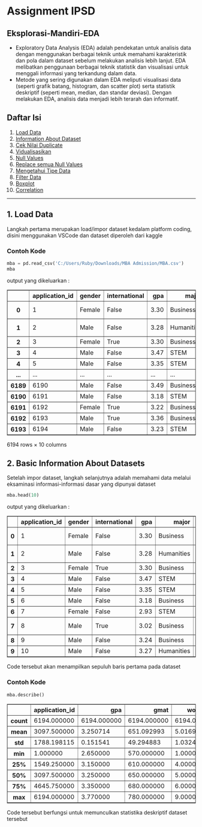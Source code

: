 # Assignment IPSD

## Eksplorasi-Mandiri-EDA

- Exploratory Data Analysis (EDA) adalah pendekatan untuk analisis data dengan menggunakan berbagai teknik untuk memahami karakteristik dan pola dalam dataset sebelum melakukan analisis lebih lanjut. EDA melibatkan penggunaan berbagai teknik statistik dan visualisasi untuk menggali informasi yang terkandung dalam data.
- Metode yang sering digunakan dalam EDA meliputi visualisasi data (seperti grafik batang, histogram, dan scatter plot) serta statistik deskriptif (seperti mean, median, dan standar deviasi). Dengan melakukan EDA, analisis data menjadi lebih terarah dan informatif.

## Daftar Isi
1. [Load Data](#load-data)
2. [Information About Dataset](#information-about-dataset)
3. [Cek Nilai Duplicate](#cek-nilai-duplicate)
4. [Vidualisasikan](#visualisasikan)
5. [Null Values](#null-values)
6. [Replace semua Null Values](#replace-semua-null-values )
7. [Mengetahui Tipe Data](#mengetahui-tipe-data)
8. [Filter Data](#filter-data)
9. [Boxplot](#boxplot)
10. [Correlation](#correlation)
---

## 1. Load Data
Langkah pertama merupakan load/impor dataset kedalam platform coding, disini menggunakan VSCode dan dataset diperoleh dari kaggle

### Contoh Kode
```python
mba = pd.read_csv('C:/Users/Ruby/Downloads/MBA Admission/MBA.csv')
mba
```
<div>
output yang dikeluarkan :
<table border="1" class="dataframe">
  <thead>
    <tr style="text-align: right;">
      <th></th>
      <th>application_id</th>
      <th>gender</th>
      <th>international</th>
      <th>gpa</th>
      <th>major</th>
      <th>race</th>
      <th>gmat</th>
      <th>work_exp</th>
      <th>work_industry</th>
      <th>admission</th>
    </tr>
  </thead>
  <tbody>
    <tr>
      <th>0</th>
      <td>1</td>
      <td>Female</td>
      <td>False</td>
      <td>3.30</td>
      <td>Business</td>
      <td>Asian</td>
      <td>620.0</td>
      <td>3.0</td>
      <td>Financial Services</td>
      <td>Admit</td>
    </tr>
    <tr>
      <th>1</th>
      <td>2</td>
      <td>Male</td>
      <td>False</td>
      <td>3.28</td>
      <td>Humanities</td>
      <td>Black</td>
      <td>680.0</td>
      <td>5.0</td>
      <td>Investment Management</td>
      <td>NaN</td>
    </tr>
    <tr>
      <th>2</th>
      <td>3</td>
      <td>Female</td>
      <td>True</td>
      <td>3.30</td>
      <td>Business</td>
      <td>NaN</td>
      <td>710.0</td>
      <td>5.0</td>
      <td>Technology</td>
      <td>Admit</td>
    </tr>
    <tr>
      <th>3</th>
      <td>4</td>
      <td>Male</td>
      <td>False</td>
      <td>3.47</td>
      <td>STEM</td>
      <td>Black</td>
      <td>690.0</td>
      <td>6.0</td>
      <td>Technology</td>
      <td>NaN</td>
    </tr>
    <tr>
      <th>4</th>
      <td>5</td>
      <td>Male</td>
      <td>False</td>
      <td>3.35</td>
      <td>STEM</td>
      <td>Hispanic</td>
      <td>590.0</td>
      <td>5.0</td>
      <td>Consulting</td>
      <td>NaN</td>
    </tr>
    <tr>
      <th>...</th>
      <td>...</td>
      <td>...</td>
      <td>...</td>
      <td>...</td>
      <td>...</td>
      <td>...</td>
      <td>...</td>
      <td>...</td>
      <td>...</td>
      <td>...</td>
    </tr>
    <tr>
      <th>6189</th>
      <td>6190</td>
      <td>Male</td>
      <td>False</td>
      <td>3.49</td>
      <td>Business</td>
      <td>White</td>
      <td>640.0</td>
      <td>5.0</td>
      <td>Other</td>
      <td>NaN</td>
    </tr>
    <tr>
      <th>6190</th>
      <td>6191</td>
      <td>Male</td>
      <td>False</td>
      <td>3.18</td>
      <td>STEM</td>
      <td>Black</td>
      <td>670.0</td>
      <td>4.0</td>
      <td>Consulting</td>
      <td>NaN</td>
    </tr>
    <tr>
      <th>6191</th>
      <td>6192</td>
      <td>Female</td>
      <td>True</td>
      <td>3.22</td>
      <td>Business</td>
      <td>NaN</td>
      <td>680.0</td>
      <td>5.0</td>
      <td>Health Care</td>
      <td>Admit</td>
    </tr>
    <tr>
      <th>6192</th>
      <td>6193</td>
      <td>Male</td>
      <td>True</td>
      <td>3.36</td>
      <td>Business</td>
      <td>NaN</td>
      <td>590.0</td>
      <td>5.0</td>
      <td>Other</td>
      <td>NaN</td>
    </tr>
    <tr>
      <th>6193</th>
      <td>6194</td>
      <td>Male</td>
      <td>False</td>
      <td>3.23</td>
      <td>STEM</td>
      <td>Hispanic</td>
      <td>650.0</td>
      <td>4.0</td>
      <td>Consulting</td>
      <td>NaN</td>
    </tr>
  </tbody>
</table>
<p>6194 rows × 10 columns</p>
</div>

## 2. Basic Information About Datasets
Setelah impor dataset, langkah selanjutnya adalah memahami data melalui eksaminasi informasi-informasi dasar yang dipunyai dataset
```python
mba.head(10)
```
<div>
output yang dikeluarkan :
<table border="1" class="dataframe">
  <thead>
    <tr style="text-align: right;">
      <th></th>
      <th>application_id</th>
      <th>gender</th>
      <th>international</th>
      <th>gpa</th>
      <th>major</th>
      <th>race</th>
      <th>gmat</th>
      <th>work_exp</th>
      <th>work_industry</th>
      <th>admission</th>
    </tr>
  </thead>
  <tbody>
    <tr>
      <th>0</th>
      <td>1</td>
      <td>Female</td>
      <td>False</td>
      <td>3.30</td>
      <td>Business</td>
      <td>Asian</td>
      <td>620.0</td>
      <td>3.0</td>
      <td>Financial Services</td>
      <td>Admit</td>
    </tr>
    <tr>
      <th>1</th>
      <td>2</td>
      <td>Male</td>
      <td>False</td>
      <td>3.28</td>
      <td>Humanities</td>
      <td>Black</td>
      <td>680.0</td>
      <td>5.0</td>
      <td>Investment Management</td>
      <td>NaN</td>
    </tr>
    <tr>
      <th>2</th>
      <td>3</td>
      <td>Female</td>
      <td>True</td>
      <td>3.30</td>
      <td>Business</td>
      <td>NaN</td>
      <td>710.0</td>
      <td>5.0</td>
      <td>Technology</td>
      <td>Admit</td>
    </tr>
    <tr>
      <th>3</th>
      <td>4</td>
      <td>Male</td>
      <td>False</td>
      <td>3.47</td>
      <td>STEM</td>
      <td>Black</td>
      <td>690.0</td>
      <td>6.0</td>
      <td>Technology</td>
      <td>NaN</td>
    </tr>
    <tr>
      <th>4</th>
      <td>5</td>
      <td>Male</td>
      <td>False</td>
      <td>3.35</td>
      <td>STEM</td>
      <td>Hispanic</td>
      <td>590.0</td>
      <td>5.0</td>
      <td>Consulting</td>
      <td>NaN</td>
    </tr>
    <tr>
      <th>5</th>
      <td>6</td>
      <td>Male</td>
      <td>False</td>
      <td>3.18</td>
      <td>Business</td>
      <td>White</td>
      <td>610.0</td>
      <td>6.0</td>
      <td>Consulting</td>
      <td>NaN</td>
    </tr>
    <tr>
      <th>6</th>
      <td>7</td>
      <td>Female</td>
      <td>False</td>
      <td>2.93</td>
      <td>STEM</td>
      <td>Other</td>
      <td>590.0</td>
      <td>3.0</td>
      <td>Technology</td>
      <td>Admit</td>
    </tr>
    <tr>
      <th>7</th>
      <td>8</td>
      <td>Male</td>
      <td>True</td>
      <td>3.02</td>
      <td>Business</td>
      <td>NaN</td>
      <td>630.0</td>
      <td>6.0</td>
      <td>Financial Services</td>
      <td>NaN</td>
    </tr>
    <tr>
      <th>8</th>
      <td>9</td>
      <td>Male</td>
      <td>False</td>
      <td>3.24</td>
      <td>Business</td>
      <td>White</td>
      <td>590.0</td>
      <td>2.0</td>
      <td>Nonprofit/Gov</td>
      <td>NaN</td>
    </tr>
    <tr>
      <th>9</th>
      <td>10</td>
      <td>Male</td>
      <td>False</td>
      <td>3.27</td>
      <td>Humanities</td>
      <td>Asian</td>
      <td>690.0</td>
      <td>3.0</td>
      <td>Consulting</td>
      <td>NaN</td>
    </tr>
  </tbody>
</table>
</div>
Code tersebut akan menampilkan sepuluh baris pertama pada dataset

### Contoh Kode
```python
mba.describe()
```
<div>
<table border="1" class="dataframe">
  <thead>
    <tr style="text-align: right;">
      <th></th>
      <th>application_id</th>
      <th>gpa</th>
      <th>gmat</th>
      <th>work_exp</th>
    </tr>
  </thead>
  <tbody>
    <tr>
      <th>count</th>
      <td>6194.000000</td>
      <td>6194.000000</td>
      <td>6194.000000</td>
      <td>6194.000000</td>
    </tr>
    <tr>
      <th>mean</th>
      <td>3097.500000</td>
      <td>3.250714</td>
      <td>651.092993</td>
      <td>5.016952</td>
    </tr>
    <tr>
      <th>std</th>
      <td>1788.198115</td>
      <td>0.151541</td>
      <td>49.294883</td>
      <td>1.032432</td>
    </tr>
    <tr>
      <th>min</th>
      <td>1.000000</td>
      <td>2.650000</td>
      <td>570.000000</td>
      <td>1.000000</td>
    </tr>
    <tr>
      <th>25%</th>
      <td>1549.250000</td>
      <td>3.150000</td>
      <td>610.000000</td>
      <td>4.000000</td>
    </tr>
    <tr>
      <th>50%</th>
      <td>3097.500000</td>
      <td>3.250000</td>
      <td>650.000000</td>
      <td>5.000000</td>
    </tr>
    <tr>
      <th>75%</th>
      <td>4645.750000</td>
      <td>3.350000</td>
      <td>680.000000</td>
      <td>6.000000</td>
    </tr>
    <tr>
      <th>max</th>
      <td>6194.000000</td>
      <td>3.770000</td>
      <td>780.000000</td>
      <td>9.000000</td>
    </tr>
  </tbody>
</table>
</div>
Code tersebut berfungsi untuk memunculkan statistika deskriptif dataset tersebut

